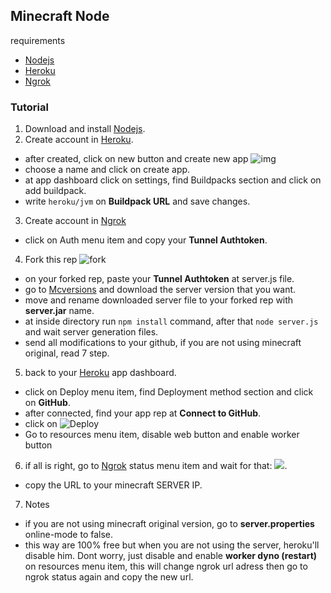 ## Minecraft Node
requirements
 - [Nodejs](https://nodejs.org/)
 - [Heroku](https://www.heroku.com/)
 - [Ngrok](https://ngrok.com/)

### Tutorial
1. Download and install [Nodejs](https://nodejs.org/).
2. Create account in [Heroku](https://www.heroku.com/).
 - after created, click on new button and create new app  ![img](https://cdn-moor.000webhostapp.com/repositorio/YnV0dG9uLnBuZw==.jpg)
 - choose a name and click on create app.
 - at app dashboard click on settings, find Buildpacks section and click on add buildpack.
 - write `heroku/jvm` on **Buildpack URL** and save changes.
3. Create account in [Ngrok](https://ngrok.com/)
 - click on Auth menu item and copy your **Tunnel Authtoken**.
4. Fork this rep ![fork](https://cdn-moor.000webhostapp.com/repositorio/YnV0dG9uMS5wbmc=.jpg)
 - on your forked rep, paste your **Tunnel Authtoken** at server.js file.
 - go to [Mcversions](https://mcversions.net/) and download the server version that you want.
 - move and rename downloaded server file to your forked rep with **server.jar** name.
 - at inside directory run `npm install` command, after that `node server.js` and wait server generation files.
 - send all modifications to your github, if you are not using minecraft original, read 7 step.
5. back to your [Heroku](https://www.heroku.com/) app dashboard.
 - click on Deploy menu item, find Deployment method section and click on **GitHub**.
 - after connected, find your app rep at **Connect to GitHub**.
 - click on ![Deploy](https://cdn-moor.000webhostapp.com/repositorio/YnV0dG9uMi5wbmc=.jpg)
 - Go to resources menu item, disable web button and enable worker button
6. if all is right, go to [Ngrok](https://ngrok.com/) status menu item and wait for that:
![](https://cdn-moor.000webhostapp.com/repositorio/bmdyb2sucG5n.jpg).

 - copy the URL to your minecraft SERVER IP.
7. Notes
 - if you are not using minecraft original version, go to **server.properties** online-mode to false.
 - this way are 100% free but when you are not using the server, heroku'll disable him. Dont worry, just disable and enable **worker dyno (restart)** on resources menu item, this will change ngrok url adress then go to ngrok status again and copy the new url.
